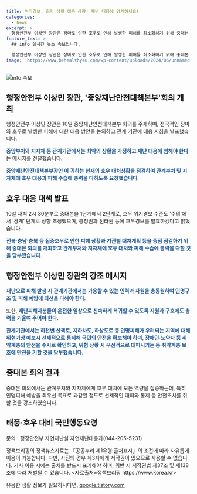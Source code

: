```yaml
---
title: 위기경보, 최악 상황 예측 상향! 재난 대응에 경계하세요!
categories:
  - News
excerpt: >
  행정안전부 이상민 장관은 장마로 인한 호우로 인해 발생한 피해를 최소화하기 위해 중대본 회의를 개최하고 강조적으로 대처를 당부했다. 특히 인명피해 예방을 최우선 목표로 하천변, 지하차도 등 취약지역 안전조치를 강화하고, 관련 기관 간 실시간 정보 공유와 협력을 강조했다. 이에 따라 중앙재난안전대책본부는 경계 수준의 호우 위기경보로 상향 조치하고, 관계기관과 지자체에 피해 대처에 총력을 다하도록 당부했다.
feature_text: >
  ## info 실시간 뉴스 속보입니다.

  행정안전부 이상민 장관은 장마로 인한 호우로 인해 발생한 피해를 최소화하기 위해 중대본 회의를 개최하고 강조적으로 대처를 당부했다. 특히 인명피해 예방을 최우선 목표로 하천변, 지하차도 등 취약지역 안전조치를 강화하고, 관련 기관 간 실시간 정보 공유와 협력을 강조했다. 이에 따라 중앙재난안전대책본부는 경계 수준의 호우 위기경보로 상향 조치하고, 관계기관과 지자체에 피해 대처에 총력을 다하도록 당부했다.
image: 'https://www.behealthy4u.com/wp-content/uploads/2024/06/unnamed-file.png'
---
```


<p><img src="https://www.behealthy4u.com/wp-content/uploads/2024/06/unnamed-file.png" alt="info 속보" /></p>

<h2 data-ke-size="size26">행정안전부 이상민 장관, '중앙재난안전대책본부'회의 개최</h2>

<p data-ke-size="size16">행정안전부 이상민 장관은 10일 중앙재난안전대책본부 회의를 주재하며, 전국적인 장마와 호우로 발생한 피해에 대한 대응 방안을 논의하고 관계 기관에 대응 지침을 발표했습니다. </p>

<p data-ke-size="size16"><b><span style="color: #1a5490;">중앙부처와 지자체 등 관계기관에서는 최악의 상황을 가정하고 재난 대응에 임해야 한다</span></b>는 메시지를 전달했습니다.</p>

<p data-ke-size="size16"><b><span style="color: #1a5490;">중앙재난안전대책본부장인 이 귀하는 현재의 호우 대처상황을 점검하여 관계부처 및 지자체에 호우 대응과 피해 수습에 총력을 다하도록 요청했습니다</span></b>.</p>

<h2 data-ke-size="size26">호우 대응 대책 발표</h2>

<p data-ke-size="size16">10일 새벽 2시 30분부로 중대본을 1단계에서 2단계로, 호우 위기경보 수준도 ‘주의’에서 ‘경계’ 단계로 상향 조정했으며, 충청권과 전라권 등에 호우경보를 발효하겠다고 밝혔습니다.</p>

<p data-ke-size="size16"><b><span style="color: #1a5490;">전북·충남·충북 등 집중호우로 인한 피해 상황과 기관별 대처계획 등을 중점 점검하기 위해 중대본 회의를 개최하고 관계부처와 지자체에 호우 대처와 피해 수습에 총력을 다할 것을 당부했습니다</span></b>.</p>

<h2 data-ke-size="size26">행정안전부 이상민 장관의 강조 메시지</h2>

<p data-ke-size="size16"><b><span style="color: #1a5490;">재난으로 피해 발생 시 관계기관에서는 가용할 수 있는 인력과 자원을 총동원하여 인명구조 및 피해 예방에 최선을 다해야 한다</span></b>.</p>

<p data-ke-size="size16">또한, <b><span style="color: #1a5490;">재난피해자분들이 온전한 일상으로 신속하게 복귀할 수 있도록 지원과 구호에도 총력을 기울여 주어야 한다</span></b>.</p>

<p data-ke-size="size16"><b><span style="color: #1a5490;">관계기관에서는 하천변 산책로, 지하차도, 하상도로 등 인명피해가 우려되는 지역에 대해 위험기상 예보시 선제적으로 통제해 국민의 안전을 확보해야 하며, 장애인·노약자 등 취약계층의 안전을 수시로 확인하고, 위험 상황 시 우선적으로 대피시키는 등 취약계층 보호에 만전을 기할 것을 당부했습니다</span></b>.</p>

<h2 data-ke-size="size26">중대본 회의 결과</h2>

<p data-ke-size="size16">중대본 회의에서는 관계부처와 지자체에게 호우 대처에 모든 역량을 집중하는데, 특히 인명피해 예방을 최우선 목표로 과감할 정도로 선제적인 대피와 통제 등 안전조치를 취할 것을 강조하였습니다.</p>

<h2 data-ke-size="size26">태풍·호우 대비 국민행동요령</h2>

<p data-ke-size="size16">문의 : 행정안전부 자연재난실 자연재난대응과(044-205-5231)</p>

<p data-ke-size="size16">정책브리핑의 정책뉴스자료는 「공공누리 제1유형:출처표시」의 조건에 따라 자유롭게 이용이 가능합니다. 다만, 사진의 경우 제3자에게 저작권이 있으므로 사용할 수 없습니다. 기사 이용 시에는 출처를 반드시 표기해야 하며, 위반 시 저작권법 제37조 및 제138조에 따라 처벌될 수 있습니다. <자료출처=정책브리핑 https://www.korea.kr></p>
유용한 생활 정보가 필요하시다면, <a href="https://qoogle.tistory.com" rel="dofollow">qoogle.tistory.com</a>


